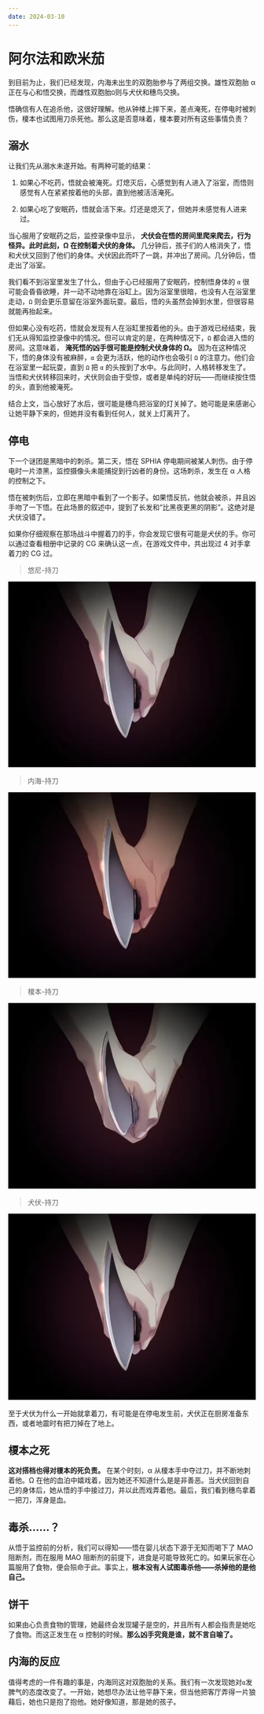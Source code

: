 ```yaml
---
date: 2024-03-10
---
```


# 阿尔法和欧米茄

到目前为止，我们已经发现，内海未出生的双胞胎参与了两组交换。雄性双胞胎 α 正在与心和悟交换，而雌性双胞胎`Ω`则与犬伏和穗鸟交换。

悟确信有人在追杀他，这很好理解。他从钟楼上摔下来，差点淹死，在停电时被刺伤，榎本也试图用刀杀死他。那么这是否意味着，榎本要对所有这些事情负责？

## 溺水

让我们先从溺水未遂开始。有两种可能的结果：

1. 如果心不吃药，悟就会被淹死。灯熄灭后，心感觉到有人进入了浴室，而悟则感觉有人在紧紧按着他的头部，直到他被活活淹死。

2. 如果心吃了安眠药，悟就会活下来。灯还是熄灭了，但她并未感觉有人进来过。

当心服用了安眠药之后，监控录像中显示，
**犬伏会在悟的房间里爬来爬去，行为怪异。此时此刻，Ω 在控制着犬伏的身体。**
几分钟后，孩子们的人格消失了，悟和犬伏又回到了他们的身体。犬伏因此而吓了一跳，并冲出了房间。几分钟后，悟走出了浴室。

我们看不到浴室里发生了什么，但由于心已经服用了安眠药，控制悟身体的 `α` 很可能会昏昏欲睡，并一动不动地靠在浴缸上。因为浴室里很暗，也没有人在浴室里走动，`Ω` 则会更乐意留在浴室外面玩耍。最后，悟的头虽然会掉到水里，但很容易就能再抬起来。

但如果心没有吃药，悟就会发现有人在浴缸里按着他的头。由于游戏已经结束，我们无从得知监控录像中的情况。但可以肯定的是，在两种情况下，`Ω` 都会进入悟的房间。这意味着，
**淹死悟的凶手很可能是控制犬伏身体的 Ω。**
因为在这种情况下，悟的身体没有被麻醉，`α` 会更为活跃，他的动作也会吸引 `Ω` 的注意力。他们会在浴室里一起玩耍，直到 `Ω` 把 `α` 的头按到了水中。与此同时，人格转移发生了。当悟和犬伏转移回来时，犬伏则会由于受惊，或者是单纯的好玩——而继续按住悟的头，直到他被淹死。

结合上文，当心放好了水后，很可能是穗鸟把浴室的灯关掉了。她可能是来感谢心让她平静下来的，但她并没有看到任何人，就关上灯离开了。

## 停电

下一个谜团是黑暗中的刺杀。第二天，悟在 SPHIA 停电期间被某人刺伤。由于停电时一片漆黑，监控摄像头未能捕捉到行凶者的身份。这场刺杀，发生在 α 人格的控制之下。

悟在被刺伤后，立即在黑暗中看到了一个影子。如果悟反抗，他就会被杀，并且凶手吻了一下悟。在此场景的叙述中，提到了长发和“比黑夜更黑的阴影”。这绝对是犬伏没错了。

如果你仔细观察在那场战斗中握着刀的手，你会发现它很有可能是犬伏的手。你可以通过查看相册中记录的 CG 来确认这一点，在游戏文件中，共出现过 4 对手拿着刀的 CG 过。

> 悠尼-持刀

![悠尼-持刀](/images/悠尼-持刀.png)

> 内海-持刀

![内海-持刀](/images/内海-持刀.png)

> 榎本-持刀

![榎本-持刀](/images/榎本-持刀.png)

> 犬伏-持刀

![犬伏-持刀](/images/犬伏-持刀.png)

至于犬伏为什么一开始就拿着刀，有可能是在停电发生前，犬伏正在厨房准备东西，或者地震时有把刀掉在了地上。

## 榎本之死

**这对搭档也得对榎本的死负责。**
在某个时刻，α 从榎本手中夺过刀，并不断地刺着他。Ω 在他的血泊中嬉戏着，因为她还不知道什么是是非善恶。当犬伏回到自己的身体后，她从悟的手中接过刀，并以此而戏弄着他。最后，我们看到穗鸟拿着一把刀，浑身是血。

## 毒杀……？

从悟于监控前的分析，我们可以得知——悟在婴儿状态下源于无知而喝下了 MAO 阻断剂，而在服用 MAO 阻断剂的前提下，进食是可能导致死亡的。如果玩家在心篇服用了食物，便会殒命于此。事实上，**根本没有人试图毒杀他——杀掉他的是他自己。**

## 饼干

如果由心负责食物的管理，她最终会发现罐子是空的，并且所有人都会指责是她吃了食物。而这正发生在 α 控制的时候。**那么凶手究竟是谁，就不言自喻了。**

## 内海的反应

值得考虑的一件有趣的事是，内海同这对双胞胎的关系。我们有一次发现她对`α`发脾气的态度改变了。一开始，她想尽办法让他平静下来，但当他把客厅弄得一片狼藉后，她也只是抱了抱他。她好像知道，那是她的孩子。
